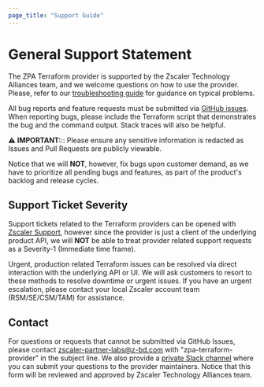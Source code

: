 ```yaml
---
page_title: "Support Guide"
---
```


# General Support Statement

The ZPA Terraform provider is supported by the Zscaler Technology Alliances team, and we welcome questions on how to use the provider.
Please, refer to our [troubleshooting guide](guides/troubleshooting.md) for guidance on typical problems.

All bug reports and feature requests must be submitted via [GitHub issues](https://github.com/zscaler/terraform-provider-zpa/issues). When reporting bugs, please include the Terraform script that demonstrates the bug and the command output. Stack traces will also be helpful.

⚠️ **IMPORTANT:**:: Please ensure any sensitive information is redacted as Issues and Pull Requests are publicly viewable.

Notice that we will **NOT**, however, fix bugs upon customer demand, as we have to prioritize all pending bugs and features, as part of the product's backlog and release cycles.

## Support Ticket Severity

Support tickets related to the Terraform providers can be opened with [Zscaler Support](https://help.zscaler.com/login-tickets), however since the provider is just a client of the underlying product API, we will **NOT** be able to treat provider related support requests as a Severity-1 (Immediate time frame).

Urgent, production related Terraform issues can be resolved via direct interaction with the underlying API or UI. We will ask customers to resort to these methods to resolve downtime or urgent issues. If you have an urgent escalation, please contact your local Zscaler account team (RSM/SE/CSM/TAM) for assistance.

## Contact

For questions or requests that cannot be submitted via GitHub Issues, please contact zscaler-partner-labs@z-bd.com with "zpa-terraform-provider" in the subject line.
We also provide a [private Slack channel](https://docs.google.com/forms/d/e/1FAIpQLSfkd3EMkLQdIWMNQ7QCr8TrH_xVSwSYcQshfBPDEZFOaF28qA/viewform?usp=sf_link) where you can submit your questions to the provider maintainers. Notice that this form will be reviewed and approved by Zscaler Technology Alliances team.
